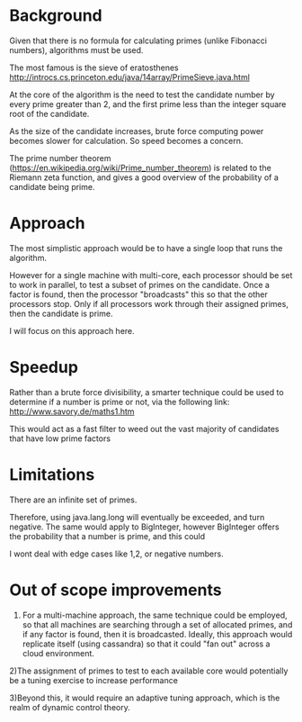 Background
==========

Given that there is no formula for calculating primes (unlike Fibonacci numbers), algorithms must be used.

The most famous is the sieve of eratosthenes
http://introcs.cs.princeton.edu/java/14array/PrimeSieve.java.html

At the core of the algorithm is the need to test the candidate number by every prime greater than 2, and the first prime less than the integer square root of the candidate.

As the size of the candidate increases, brute force computing power becomes slower for calculation. So speed becomes a concern.

The prime number theorem (https://en.wikipedia.org/wiki/Prime_number_theorem) is related to the Riemann zeta function, and gives a good overview of the probability of a candidate being prime.

Approach
========

The most simplistic approach would be to have a single loop that runs the algorithm.

However for a single machine with multi-core, each processor should be set to work in parallel, to test a subset of primes on the candidate.
Once a factor is found, then the processor "broadcasts" this so that the other processors stop.
Only if all processors work through their assigned primes, then the candidate is prime.

I will focus on this approach here.

Speedup
=======
Rather than a brute force divisibility, a smarter technique could be used to determine if a number is prime or not, via the following link:
http://www.savory.de/maths1.htm

This would act as a fast filter to weed out the vast majority of candidates that have low prime factors



Limitations
===========
There are an infinite set of primes.

Therefore, using java.lang.long will eventually be exceeded, and turn negative. 
The same would apply to BigInteger, however BigInteger offers the probability that a number is prime, and this could 

I wont deal with edge cases like 1,2, or negative numbers.

Out of scope improvements
=========================
1) For a multi-machine approach, the same technique could be employed, so that all machines are searching through a set of allocated primes, and if any factor is found, then it is broadcasted.
Ideally, this approach would replicate itself (using cassandra) so that it could "fan out" across a cloud environment.

2)The assignment of primes to test to each available core would potentially be a tuning exercise to increase performance

3)Beyond this, it would require an adaptive tuning approach, which is the realm of dynamic control theory.



